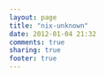 ```yaml
---
layout: page
title: "nix-unknown"
date: 2012-01-04 21:32
comments: true
sharing: true
footer: true
---
```

